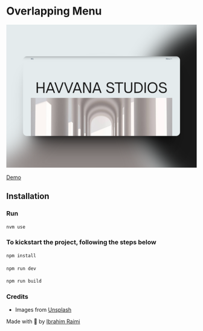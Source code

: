 # Overlapping Menu

![Image to Grid Transition featured image](static/cover.png)

[Demo]()

## Installation

### Run

```bash
nvm use
```

### To kickstart the project, following the steps below

```bash
npm install

npm run dev

npm run build

```

### Credits

- Images from [Unsplash](https://unsplash.com/)

Made with 💓 by [Ibrahim Raimi](http://twitter.com/ibrahimraimi_)

